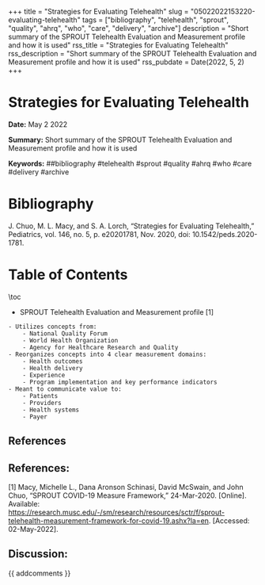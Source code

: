 +++
title = "Strategies for Evaluating Telehealth"
slug = "05022022153220-evaluating-telehealth"
tags = ["bibliography", "telehealth", "sprout", "quality", "ahrq", "who", "care", "delivery", "archive"]
description = "Short summary of the SPROUT Telehealth Evaluation and Measurement profile and how it is used"
rss_title = "Strategies for Evaluating Telehealth"
rss_description = "Short summary of the SPROUT Telehealth Evaluation and Measurement profile and how it is used"
rss_pubdate = Date(2022, 5, 2)
+++



Strategies for Evaluating Telehealth
=========

**Date:** May 2 2022

**Summary:** Short summary of the SPROUT Telehealth Evaluation and Measurement profile and how it is used

**Keywords:** ##bibliography #telehealth #sprout #quality #ahrq #who #care #delivery #archive

Bibliography
==========

J. Chuo, M. L. Macy, and S. A. Lorch, “Strategies for Evaluating Telehealth,” Pediatrics, vol. 146, no. 5, p. e20201781, Nov. 2020, doi: 10.1542/peds.2020-1781.

Table of Contents
=========

\toc

  * SPROUT Telehealth Evaluation and Measurement profile [1]

```
- Utilizes concepts from:
	- National Quality Forum
	- World Health Organization
	- Agency for Healthcare Research and Quality
- Reorganizes concepts into 4 clear measurement domains:
	- Health outcomes
	- Health delivery
	- Experience
	- Program implementation and key performance indicators 
- Meant to communicate value to:
	- Patients
	- Providers
	- Health systems
	- Payer
```

## References

## References:

[1] Macy, Michelle L., Dana Aronson Schinasi, David McSwain, and John Chuo, “SPROUT COVID-19 Measure Framework,” 24-Mar-2020. [Online]. Available: https://research.musc.edu/-/sm/research/resources/sctr/f/sprout-telehealth-measurement-framework-for-covid-19.ashx?la=en. [Accessed: 02-May-2022].
## Discussion: 

{{ addcomments }}
